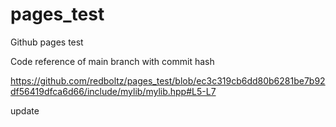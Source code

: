 # pages_test
Github pages test

Code reference of main branch with commit hash

https://github.com/redboltz/pages_test/blob/ec3c319cb6dd80b6281be7b92df56419dfca6d66/include/mylib/mylib.hpp#L5-L7


update
